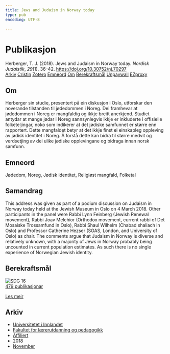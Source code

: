 ```yaml
---
title: Jews and Judaism in Norway today
type: pub
encoding: UTF-8

---
```

<h1>Publikasjon</h1>
<article id="csl-bib-container-YQ3PSV7L" class="csl-bib-container">
  <div class="csl-bib-body"> <div class="csl-entry">Herberger, T. J. (2018). Jews and Judaism in Norway today. <i>Nordisk Judaistik</i>, <i>29</i>(1), 36–42. <a href="https://doi.org/10.30752/nj.70297">https://doi.org/10.30752/nj.70297</a></div> </div>
  <div class="csl-bib-buttons">
    <a href="#taxonomy-article-YQ3PSV7L" alt="archive" class="csl-bib-button">Arkiv</a>
    <a href="https://app.cristin.no/results/show.jsf?id=1631904" alt="Cristin" class="csl-bib-button">Cristin</a>
    <a href="http://zotero.org/groups/5881554/items/YQ3PSV7L" alt="Zotero" class="csl-bib-button">Zotero</a>
    <a href="#keywords-article-YQ3PSV7L" alt="keywords" class="csl-bib-button">Emneord</a>
    <a href="#about-article-YQ3PSV7L" alt="about_pub" class="csl-bib-button">Om</a>
    <a href="#sdg-article-YQ3PSV7L" alt="sdg" class="csl-bib-button">Berekraftsmål</a>
    <a href="https://journal.fi/nj/article/download/70297/37617" alt="Unpaywall" class="csl-bib-button">Unpaywall</a>
    <a href="https://journal.fi/nj/article/download/70297/37617" alt="EZproxy" class="csl-bib-button">EZproxy</a>
  </div>
  <div id="csl-bib-meta-container-YQ3PSV7L"></div>
</article>
<div id="csl-bib-meta-YQ3PSV7L" class="csl-bib-meta">
  <article id="about-article-YQ3PSV7L" class="about_pub-article">
    <h1>Om</h1>
    Herberger sin studie, presentert på ein diskusjon i Oslo, utforskar den noverande tilstanden til jødedommen i Noreg. Dei framhevar at jødedommen i Noreg er mangfaldig og ikkje breitt anerkjend. Studiet antydar at mange jødar i Noreg sannsynlegvis ikkje er inkluderte i offisielle folketeljingar, noko som indikerer at det jødiske samfunnet er større enn rapportert. Dette mangfaldet betyr at det ikkje finst ei einskapleg oppleving av jødisk identitet i Noreg. Å forstå dette kan bidra til større medvit og verdsetjing av dei ulike jødiske opplevingane og bidraga innan norsk samfunn.
  </article>
  <article id="keywords-article-YQ3PSV7L" class="keywords-article">
    <h1>Emneord</h1>
    Jødedom, Noreg, Jødisk identitet, Religiøst mangfald, Folketal
  </article>
  <article id="abstract-article-YQ3PSV7L" class="abstract-article">
    <h1>Samandrag</h1>
    This address was given as part of a podium discussion on Judaism in Norway today held at the Jewish Museum in Oslo on 4 March 2018. Other participants in the panel were Rabbi Lynn Feinberg (Jewish Renewal movement), Rabbi Joav Melchior (Orthodox movement, current rabbi of Det Mosaiske Trossamfund in Oslo), Rabbi Shaul Wilhelm (Chabad shaliach in Oslo) and Professor Catherine Hezser (SOAS, London, and University of Oslo) as chair. The comments argue that Judaism in Norway is diverse and relatively unknown, with a majority of Jews in Norway probably being uncounted in current population estimates. As such there is no single experience of Norwegian Jewish identity.
  </article>
  <article id="sdg-article-YQ3PSV7L" class="sdg-article">
    <h1>Berekraftsmål</h1>
    <div class="sdg-container"><div id="sdg16" class="sdg">
        <img src="{{< params subfolder >}}images/sdg/sdg16_nn.png" class="image" alt="SDG 16">
        <div class="sdg-overlay">
          <a href="/nn/archive/?key=?sdg=16#archive" class="sdg-publication-count"><span>479</span> publikasjonar</a>
          <p><a href="https://fn.no/om-fn/fns-baerekraftsmaal/fred-rettferdighet-og-velfungerende-institusjoner?lang=nno-NO" class="sdg-read-more">Les meir</a></p>
        </div>
      </div></div>
  </article>
  <article id="taxonomy-article-YQ3PSV7L" class="taxonomy-article">
    <h1>Arkiv</h1>
    <ul>
      <li>
        <a href="/nn/archive/?key=3DCRN523">Universitetet i Innlandet</a>
      </li>
      <li>
        <a href="/nn/archive/?key=WYNZA47F">Fakultet for lærerutdanning og pedagogikk</a>
      </li>
      <li>
        <a href="/nn/archive/?key=2ZAN5K7T">Affiliert</a>
      </li>
      <li>
        <a href="/nn/archive/?key=QU482WF9">2018</a>
      </li>
      <li>
        <a href="/nn/archive/?key=ZWJKKWSU">November</a>
      </li>
    </ul>
  </article>
</div>
